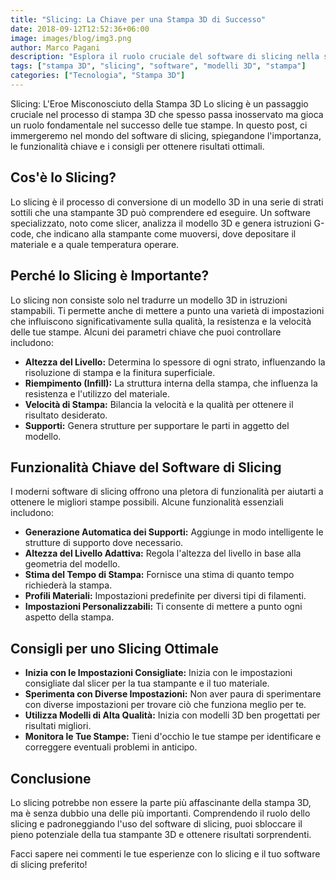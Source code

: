 ```yaml
---
title: "Slicing: La Chiave per una Stampa 3D di Successo"
date: 2018-09-12T12:52:36+06:00
image: images/blog/img3.png
author: Marco Pagani
description: "Esplora il ruolo cruciale del software di slicing nella stampa 3D, scopri le funzionalità chiave e ottieni consigli per risultati di stampa ottimali."
tags: ["stampa 3D", "slicing", "software", "modelli 3D", "stampa"]
categories: ["Tecnologia", "Stampa 3D"]
---
```


Slicing: L'Eroe Misconosciuto della Stampa 3D
Lo slicing è un passaggio cruciale nel processo di stampa 3D che spesso passa inosservato ma gioca un ruolo fondamentale nel successo delle tue stampe. In questo post, ci immergeremo nel mondo del software di slicing, spiegandone l'importanza, le funzionalità chiave e i consigli per ottenere risultati ottimali.

## Cos'è lo Slicing?

Lo slicing è il processo di conversione di un modello 3D in una serie di strati sottili che una stampante 3D può comprendere ed eseguire. Un software specializzato, noto come slicer, analizza il modello 3D e genera istruzioni G-code, che indicano alla stampante come muoversi, dove depositare il materiale e a quale temperatura operare.

## Perché lo Slicing è Importante?

Lo slicing non consiste solo nel tradurre un modello 3D in istruzioni stampabili. Ti permette anche di mettere a punto una varietà di impostazioni che influiscono significativamente sulla qualità, la resistenza e la velocità delle tue stampe. Alcuni dei parametri chiave che puoi controllare includono:

- **Altezza del Livello:** Determina lo spessore di ogni strato, influenzando la risoluzione di stampa e la finitura superficiale.
- **Riempimento (Infill):** La struttura interna della stampa, che influenza la resistenza e l'utilizzo del materiale.
- **Velocità di Stampa:** Bilancia la velocità e la qualità per ottenere il risultato desiderato.
- **Supporti:** Genera strutture per supportare le parti in aggetto del modello.

## Funzionalità Chiave del Software di Slicing

I moderni software di slicing offrono una pletora di funzionalità per aiutarti a ottenere le migliori stampe possibili. Alcune funzionalità essenziali includono:

- **Generazione Automatica dei Supporti:** Aggiunge in modo intelligente le strutture di supporto dove necessario.
- **Altezza del Livello Adattiva:** Regola l'altezza del livello in base alla geometria del modello.
- **Stima del Tempo di Stampa:** Fornisce una stima di quanto tempo richiederà la stampa.
- **Profili Materiali:** Impostazioni predefinite per diversi tipi di filamenti.
- **Impostazioni Personalizzabili:** Ti consente di mettere a punto ogni aspetto della stampa.

## Consigli per uno Slicing Ottimale

- **Inizia con le Impostazioni Consigliate:** Inizia con le impostazioni consigliate dal slicer per la tua stampante e il tuo materiale.
- **Sperimenta con Diverse Impostazioni:** Non aver paura di sperimentare con diverse impostazioni per trovare ciò che funziona meglio per te.
- **Utilizza Modelli di Alta Qualità:** Inizia con modelli 3D ben progettati per risultati migliori.
- **Monitora le Tue Stampe:** Tieni d'occhio le tue stampe per identificare e correggere eventuali problemi in anticipo.

## Conclusione

Lo slicing potrebbe non essere la parte più affascinante della stampa 3D, ma è senza dubbio una delle più importanti. Comprendendo il ruolo dello slicing e padroneggiando l'uso del software di slicing, puoi sbloccare il pieno potenziale della tua stampante 3D e ottenere risultati sorprendenti.

Facci sapere nei commenti le tue esperienze con lo slicing e il tuo software di slicing preferito!
